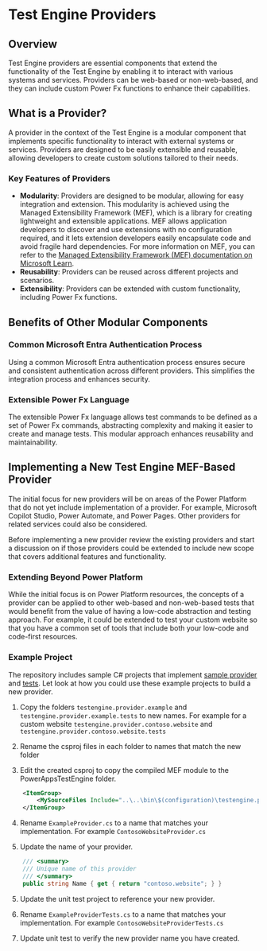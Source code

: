# Test Engine Providers

## Overview

Test Engine providers are essential components that extend the functionality of the Test Engine by enabling it to interact with various systems and services. Providers can be web-based or non-web-based, and they can include custom Power Fx functions to enhance their capabilities.

## What is a Provider?

A provider in the context of the Test Engine is a modular component that implements specific functionality to interact with external systems or services. Providers are designed to be easily extensible and reusable, allowing developers to create custom solutions tailored to their needs.

### Key Features of Providers

- **Modularity**: Providers are designed to be modular, allowing for easy integration and extension. This modularity is achieved using the Managed Extensibility Framework (MEF), which is a library for creating lightweight and extensible applications. MEF allows application developers to discover and use extensions with no configuration required, and it lets extension developers easily encapsulate code and avoid fragile hard dependencies. For more information on MEF, you can refer to the [Managed Extensibility Framework (MEF) documentation on Microsoft Learn](https://learn.microsoft.com/dotnet/framework/mef/).
- **Reusability**: Providers can be reused across different projects and scenarios.
- **Extensibility**: Providers can be extended with custom functionality, including Power Fx functions.

## Benefits of Other Modular Components

### Common Microsoft Entra Authentication Process

Using a common Microsoft Entra authentication process ensures secure and consistent authentication across different providers. This simplifies the integration process and enhances security.

### Extensible Power Fx Language

The extensible Power Fx language allows test commands to be defined as a set of Power Fx commands, abstracting complexity and making it easier to create and manage tests. This modular approach enhances reusability and maintainability. 

## Implementing a New Test Engine MEF-Based Provider

The initial focus for new providers will be on areas of the Power Platform that do not yet include implementation of a provider. For example, Microsoft Copilot Studio, Power Automate, and Power Pages. Other providers for related services could also be considered.

Before implementing a new provider review the existing providers and start a discussion on if those providers could be extended to include new scope that covers additional features and functionality.

### Extending Beyond Power Platform

While the initial focus is on Power Platform resources, the concepts of a provider can be applied to other web-based and non-web-based tests that would benefit from the value of having a low-code abstraction and testing approach. For example, it could be extended to test your custom website so that you have a common set of tools that include both your low-code and code-first resources.

### Example Project

The repository includes sample C# projects that implement [sample provider](../../src/testengine.provider.example/) and [tests](../../src/testengine.provider.example.tests/). Let look at how you could use these example projects to build a new provider.

1. Copy the folders `testengine.provider.example` and `testengine.provider.example.tests` to new names. For example for a custom website `testengine.provider.contoso.website` and `testengine.provider.contoso.website.tests`

2. Rename the csproj files in each folder to names that match the new folder

3. Edit the created csproj to copy the compiled MEF module to the PowerAppsTestEngine folder.

```xml
    <ItemGroup>
        <MySourceFiles Include="..\..\bin\$(configuration)\testengine.provider.contoso.website\testengine.provider.contoso.website.dll" />
    </ItemGroup>
```

4. Rename `ExampleProvider.cs` to a name that matches your implementation. For example `ContosoWebsiteProvider.cs`

5. Update the name of your provider.

```csharp
    /// <summary>
    /// Unique name of this provider
    /// </summary>
    public string Name { get { return "contoso.website"; } }
```

5. Update the unit test project to reference your new provider.

6. Rename `ExampleProviderTests.cs` to a name that matches your implementation. For example `ContosoWebsiteProviderTests.cs`

7. Update unit test to verify the new provider name you have created.
